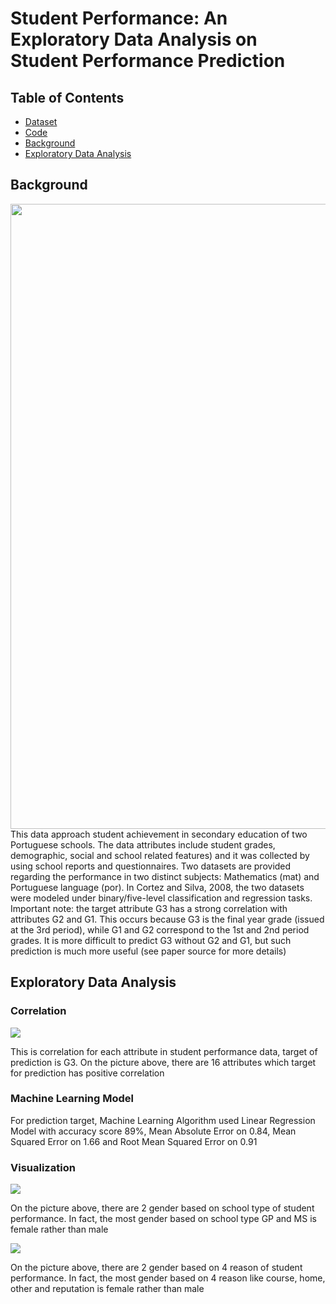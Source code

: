 # Student Performance: An Exploratory Data Analysis on Student Performance Prediction 

## Table of Contents
* [Dataset](https://github.com/Bayunova28/Student_Performance/tree/main/dataset)
* [Code](https://github.com/Bayunova28/Student_Performance/blob/main/student-performance.ipynb)
* [Background](#background)
* [Exploratory Data Analysis](#exploratory-data-analysis)

## Background
<img src="https://github.com/Bayunova28/Student_Performance/blob/main/images/85fd215613e6e9ed88281879187f0ee1.png" width="1000">
This data approach student achievement in secondary education of two Portuguese schools. The data attributes include student grades, demographic, social and school related features) and it was collected by using school reports and questionnaires. Two datasets are provided regarding the performance in two distinct subjects: Mathematics (mat) and Portuguese language (por). In Cortez and Silva, 2008, the two datasets were modeled under binary/five-level classification and regression tasks. Important note: the target attribute G3 has a strong correlation with attributes G2 and G1. This occurs because G3 is the final year grade (issued at the 3rd period), while G1 and G2 correspond to the 1st and 2nd period grades. It is more difficult to predict G3 without G2 and G1, but such prediction is much more useful (see paper source for more details)

## Exploratory Data Analysis

### Correlation
![](https://github.com/Bayunova28/Student_Performance/blob/main/images/__results___12_0.png)

This is correlation for each attribute in student performance data, target of prediction is G3. On the picture above, there are 16 attributes which target for prediction has positive correlation

### Machine Learning Model
For prediction target, Machine Learning Algorithm used Linear Regression Model with accuracy score 89%, Mean Absolute Error on 0.84, Mean Squared Error on 1.66 and Root Mean Squared Error on 0.91

### Visualization
![](https://github.com/Bayunova28/Student_Performance/blob/main/images/78.png)

On the picture above, there are 2 gender based on school type of student performance. In fact, the most gender based on school type GP and MS is female rather than male

![](https://github.com/Bayunova28/Student_Performance/blob/main/images/__results___38_0.png)

On the picture above, there are 2 gender based on 4 reason of student performance. In fact, the most gender based on 4 reason like course, home, other and reputation is female rather than male

